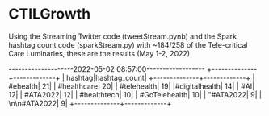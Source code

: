 # CTILGrowth


Using the Streaming Twitter code (tweetStream.pynb) and the Spark hashtag count code (sparkStream.py) with ~184/258 of the Tele-critical Care Luminaries, these are the results (May 1-2, 2022)

--------------------2022-05-02 08:57:00------------------
+--------------+-------------+
|       hashtag|hashtag_count|
+--------------+-------------+
|      #ehealth|           21|
|   #healthcare|           20|
|   #telehealth|           19|
|#digitalhealth|           14|
|           #AI|           12|
|      #ATA2022|           12|
|   #healthtech|           10|
| #GoTelehealth|           10|
|     "#ATA2022|            9|
|  \n\n#ATA2022|            9|
+--------------+-------------+
